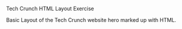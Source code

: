 Tech Crunch HTML Layout Exercise

Basic Layout of the Tech Crunch website hero marked up with HTML.

